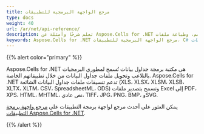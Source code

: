 ```yaml
---
title: مرجع الواجهة البرمجية للتطبيقات
type: docs
weight: 40
url: /ar/net/api-reference/
description: تعلم شرحًا وأمثلة عن Aspose.Cells for .NET فئات وأساليب لتوليد، تحويل، تعديل، رسم، وطباعة ملفات Excel دون استخدام Microsoft Excel.
keywords: Aspose.Cells for .NET مرجع الواجهة البرمجية للتطبيقات، C# توليد ملفات Excel APIs، C# تحويل ملفات Excel APIs، C# إصلاح ملفات Excel APIs، C# رسم ملفات Excel APIs، C# طباعة ملفات Excel APIs
---
```


{{% alert color="primary" %}} 

Aspose.Cells for .NET هي مكتبة برمجة جداول بيانات تُسمح لمطوري البرمجيات بالتلاعب وتحويل ملفات جداول البيانات من خلال تطبيقاتهم الخاصة. Aspose.Cells for .NET تدعم تنسيقات ملفات جداول البيانات الشائعة (XLS، XLSX، XLSM، XLSB، XLTX، XLTM، CSV، SpreadsheetML، ODS) وتسمح بتصدير ملفات Excel إلى PDF، XPS، HTML، MHTML، نص عادي، TIFF، JPG، PNG، BMP، وSVG.

يمكن العثور على أحدث مرجع لواجهة برمجة التطبيقات على [مرجع واجهة برمجة التطبيقات Aspose.Cells for .NET](https://reference.aspose.com/cells/net).

{{% /alert %}}
